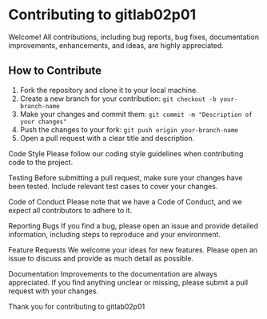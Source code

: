 # Contributing to gitlab02p01

Welcome! All contributions, including bug reports, bug fixes, documentation improvements, enhancements, and ideas, are highly appreciated.

## How to Contribute

1. Fork the repository and clone it to your local machine.
2. Create a new branch for your contribution: `git checkout -b your-branch-name`
3. Make your changes and commit them: `git commit -m "Description of your changes"`
4. Push the changes to your fork: `git push origin your-branch-name`
5. Open a pull request with a clear title and description.

Code Style
Please follow our coding style guidelines when contributing code to the project.

Testing
Before submitting a pull request, make sure your changes have been tested. Include relevant test cases to cover your changes.

Code of Conduct
Please note that we have a Code of Conduct, and we expect all contributors to adhere to it.

Reporting Bugs
If you find a bug, please open an issue and provide detailed information, including steps to reproduce and your environment.

Feature Requests
We welcome your ideas for new features. Please open an issue to discuss and provide as much detail as possible.

Documentation
Improvements to the documentation are always appreciated. If you find anything unclear or missing, please submit a pull request with your changes.

Thank you for contributing to gitlab02p01
